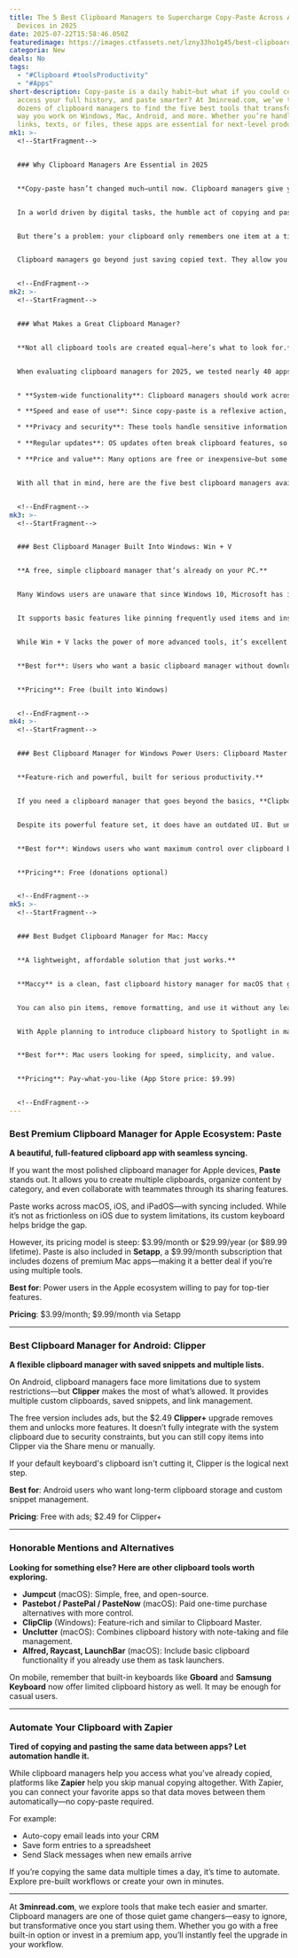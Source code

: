 ```yaml
---
title: The 5 Best Clipboard Managers to Supercharge Copy-Paste Across All
  Devices in 2025
date: 2025-07-22T15:58:46.050Z
featuredimage: https://images.ctfassets.net/lzny33ho1g45/best-clipboard-managers-p-img/d0c36efc8982b4248585a2f0011f8435/best-clipboard-managers.jpg?fm=avif&q=31&fit=thumb&w=1520&h=760
categoria: New
deals: No
tags:
  - "#Clipboard #toolsProductivity"
  - "#Apps"
short-description: Copy-paste is a daily habit—but what if you could copy more,
  access your full history, and paste smarter? At 3minread.com, we’ve tested
  dozens of clipboard managers to find the five best tools that transform the
  way you work on Windows, Mac, Android, and more. Whether you’re handling
  links, texts, or files, these apps are essential for next-level productivity.
mk1: >-
  <!--StartFragment-->


  ### Why Clipboard Managers Are Essential in 2025


  **Copy-paste hasn’t changed much—until now. Clipboard managers give you total control.**


  In a world driven by digital tasks, the humble act of copying and pasting is one of the most-used functions on any device. Whether you’re working on a report, sending emails, or posting to social media, copy-paste is always in play.


  But there’s a problem: your clipboard only remembers one item at a time. Accidentally copy something else, and your previous item disappears. Enter the clipboard manager—a simple tool that keeps a running history of everything you've copied so you can access it again whenever you need.


  Clipboard managers go beyond just saving copied text. They allow you to organize, search, pin frequently used items, and sometimes even sync across devices. If you’ve ever wanted to paste something you copied three hours ago but lost it, you’ll understand the value immediately.


  <!--EndFragment-->
mk2: >-
  <!--StartFragment-->


  ### What Makes a Great Clipboard Manager?


  **Not all clipboard tools are created equal—here’s what to look for.**


  When evaluating clipboard managers for 2025, we tested nearly 40 apps based on these essential criteria:


  * **System-wide functionality**: Clipboard managers should work across all your apps—not just within one environment or tool.

  * **Speed and ease of use**: Since copy-paste is a reflexive action, any clipboard manager has to be lightning-fast and unobtrusive.

  * **Privacy and security**: These tools handle sensitive information. Trustworthy clipboard managers avoid tracking, data harvesting, or adware.

  * **Regular updates**: OS updates often break clipboard features, so actively developed apps are far more reliable.

  * **Price and value**: Many options are free or inexpensive—but some premium tools go above and beyond in features and design.


  With all that in mind, here are the five best clipboard managers available today.


  <!--EndFragment-->
mk3: >-
  <!--StartFragment-->


  ### Best Clipboard Manager Built Into Windows: Win + V


  **A free, simple clipboard manager that’s already on your PC.**


  Many Windows users are unaware that since Windows 10, Microsoft has included a native clipboard manager. It’s activated by pressing **Win + V** and allows you to access a history of your recently copied items.


  It supports basic features like pinning frequently used items and inserting emojis or symbols. You can store up to 25 entries and even sync clipboard data across devices using your Microsoft account.


  While Win + V lacks the power of more advanced tools, it’s excellent for casual use—and you don’t need to install anything extra.


  **Best for**: Users who want a basic clipboard manager without downloading third-party apps.


  **Pricing**: Free (built into Windows)


  <!--EndFragment-->
mk4: >-
  <!--StartFragment-->


  ### Best Clipboard Manager for Windows Power Users: Clipboard Master


  **Feature-rich and powerful, built for serious productivity.**


  If you need a clipboard manager that goes beyond the basics, **Clipboard Master** is the heavyweight option. It allows you to save thousands of entries, create templates for frequent text snippets, and even supports macros for inserting dynamic data like time and date.


  Despite its powerful feature set, it does have an outdated UI. But under the hood, it’s robust, stable, and extremely customizable—perfect for writers, developers, and multitaskers.


  **Best for**: Windows users who want maximum control over clipboard behavior.


  **Pricing**: Free (donations optional)


  <!--EndFragment-->
mk5: >-
  <!--StartFragment-->


  ### Best Budget Clipboard Manager for Mac: Maccy


  **A lightweight, affordable solution that just works.**


  **Maccy** is a clean, fast clipboard history manager for macOS that gives you easy access to recently copied items. It runs quietly in your menu bar, responds to keyboard shortcuts, and allows you to search through your clipboard entries quickly.


  You can also pin items, remove formatting, and use it without any learning curve. It’s open-source and available via GitHub with a pay-what-you-want option starting at $4.99.


  With Apple planning to introduce clipboard history to Spotlight in macOS 26, Maccy feels like the feature Apple should have shipped years ago.


  **Best for**: Mac users looking for speed, simplicity, and value.


  **Pricing**: Pay-what-you-like (App Store price: $9.99)


  <!--EndFragment-->
---
```

<!--StartFragment-->

### Best Premium Clipboard Manager for Apple Ecosystem: Paste

**A beautiful, full-featured clipboard app with seamless syncing.**

If you want the most polished clipboard manager for Apple devices, **Paste** stands out. It allows you to create multiple clipboards, organize content by category, and even collaborate with teammates through its sharing features.

Paste works across macOS, iOS, and iPadOS—with syncing included. While it’s not as frictionless on iOS due to system limitations, its custom keyboard helps bridge the gap.

However, its pricing model is steep: $3.99/month or $29.99/year (or $89.99 lifetime). Paste is also included in **Setapp**, a $9.99/month subscription that includes dozens of premium Mac apps—making it a better deal if you’re using multiple tools.

**Best for**: Power users in the Apple ecosystem willing to pay for top-tier features.

**Pricing**: $3.99/month; $9.99/month via Setapp

- - -

### Best Clipboard Manager for Android: Clipper

**A flexible clipboard manager with saved snippets and multiple lists.**

On Android, clipboard managers face more limitations due to system restrictions—but **Clipper** makes the most of what’s allowed. It provides multiple custom clipboards, saved snippets, and link management.

The free version includes ads, but the $2.49 **Clipper+** upgrade removes them and unlocks more features. It doesn’t fully integrate with the system clipboard due to security constraints, but you can still copy items into Clipper via the Share menu or manually.

If your default keyboard's clipboard isn't cutting it, Clipper is the logical next step.

**Best for**: Android users who want long-term clipboard storage and custom snippet management.

**Pricing**: Free with ads; $2.49 for Clipper+

- - -

### Honorable Mentions and Alternatives

**Looking for something else? Here are other clipboard tools worth exploring.**

* **Jumpcut** (macOS): Simple, free, and open-source.
* **Pastebot / PastePal / PasteNow** (macOS): Paid one-time purchase alternatives with more control.
* **ClipClip** (Windows): Feature-rich and similar to Clipboard Master.
* **Unclutter** (macOS): Combines clipboard history with note-taking and file management.
* **Alfred, Raycast, LaunchBar** (macOS): Include basic clipboard functionality if you already use them as task launchers.

On mobile, remember that built-in keyboards like **Gboard** and **Samsung Keyboard** now offer limited clipboard history as well. It may be enough for casual users.

- - -

### Automate Your Clipboard with Zapier

**Tired of copying and pasting the same data between apps? Let automation handle it.**

While clipboard managers help you access what you've already copied, platforms like **Zapier** help you skip manual copying altogether. With Zapier, you can connect your favorite apps so that data moves between them automatically—no copy-paste required.

For example:

* Auto-copy email leads into your CRM
* Save form entries to a spreadsheet
* Send Slack messages when new emails arrive

If you’re copying the same data multiple times a day, it’s time to automate. Explore pre-built workflows or create your own in minutes.

- - -

At **3minread.com**, we explore tools that make tech easier and smarter. Clipboard managers are one of those quiet game changers—easy to ignore, but transformative once you start using them. Whether you go with a free built-in option or invest in a premium app, you’ll instantly feel the upgrade in your workflow.

<!--EndFragment-->